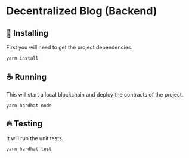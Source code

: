# Decentralized Blog (Backend)

## 🚀 Installing

First you will need to get the project dependencies.

```
yarn install
```

## ☕ Running

This will start a local blockchain and deploy the contracts of the project.

```
yarn hardhat node
```

## 🔥 Testing

It will run the unit tests.

```
yarn hardhat test
```

